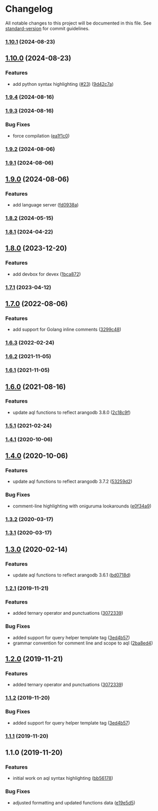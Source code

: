 # Changelog

All notable changes to this project will be documented in this file. See [standard-version](https://github.com/conventional-changelog/standard-version) for commit guidelines.

### [1.10.1](https://github.com/monotykamary/vscode-aql/compare/v1.10.0...v1.10.1) (2024-08-23)

## [1.10.0](https://github.com/monotykamary/vscode-aql/compare/v1.9.4...v1.10.0) (2024-08-23)


### Features

* add python syntax highlighting ([#23](https://github.com/monotykamary/vscode-aql/issues/23)) ([9d42c7a](https://github.com/monotykamary/vscode-aql/commit/9d42c7a6157011c2622e548041101ba5bd7ca5b6))

### [1.9.4](https://github.com/monotykamary/vscode-aql/compare/v1.9.3...v1.9.4) (2024-08-16)

### [1.9.3](https://github.com/monotykamary/vscode-aql/compare/v1.9.2...v1.9.3) (2024-08-16)


### Bug Fixes

* force compilation ([ea1f1c0](https://github.com/monotykamary/vscode-aql/commit/ea1f1c0dd2848a7a5759cb5159543bab73b6f3ba))

### [1.9.2](https://github.com/monotykamary/vscode-aql/compare/v1.9.1...v1.9.2) (2024-08-06)

### [1.9.1](https://github.com/monotykamary/vscode-aql/compare/v1.9.0...v1.9.1) (2024-08-06)

## [1.9.0](https://github.com/monotykamary/vscode-aql/compare/v1.8.2...v1.9.0) (2024-08-06)


### Features

* add language server ([fd0938a](https://github.com/monotykamary/vscode-aql/commit/fd0938a67fd16a5583f44226b487102ef5beedd6))

### [1.8.2](https://github.com/monotykamary/vscode-aql/compare/v1.8.1...v1.8.2) (2024-05-15)

### [1.8.1](https://github.com/monotykamary/vscode-aql/compare/v1.8.0...v1.8.1) (2024-04-22)

## [1.8.0](https://github.com/monotykamary/vscode-aql/compare/v1.7.1...v1.8.0) (2023-12-20)


### Features

* add devbox for devex ([1bca872](https://github.com/monotykamary/vscode-aql/commit/1bca872cd2b29d6896eecd2906c802b8c99eb48a))

### [1.7.1](https://github.com/monotykamary/vscode-aql/compare/v1.7.0...v1.7.1) (2023-04-12)

## [1.7.0](https://github.com/monotykamary/vscode-aql/compare/v1.6.3...v1.7.0) (2022-08-06)


### Features

* add support for Golang inline comments ([3299c48](https://github.com/monotykamary/vscode-aql/commit/3299c481a2f00e497c80f1932383451dc88c34f6))

### [1.6.3](https://github.com/monotykamary/vscode-aql/compare/v1.6.2...v1.6.3) (2022-02-24)

### [1.6.2](https://github.com/monotykamary/vscode-aql/compare/v1.6.1...v1.6.2) (2021-11-05)

### [1.6.1](https://github.com/monotykamary/vscode-aql/compare/v1.6.0...v1.6.1) (2021-11-05)

## [1.6.0](https://github.com/monotykamary/vscode-aql/compare/v1.5.1...v1.6.0) (2021-08-16)


### Features

* update aql functions to reflect arangodb 3.8.0 ([2c18c9f](https://github.com/monotykamary/vscode-aql/commit/2c18c9fe026200c037a569a07bfa417d1d6ddf95))

### [1.5.1](https://github.com/monotykamary/vscode-aql/compare/v1.5.0...v1.5.1) (2021-02-24)

### [1.4.1](https://github.com/monotykamary/vscode-aql/compare/v1.4.0...v1.4.1) (2020-10-06)

## [1.4.0](https://github.com/monotykamary/vscode-aql/compare/v1.3.2...v1.4.0) (2020-10-06)


### Features

* update aql functions to reflect arangodb 3.7.2 ([53259d2](https://github.com/monotykamary/vscode-aql/commit/53259d2c9cdfe191b173b8b4aea5438e25ffd2bc))


### Bug Fixes

* comment-line highlighting with oniguruma lookarounds ([e0f34a9](https://github.com/monotykamary/vscode-aql/commit/e0f34a92c4ff7dd159d064207c2dbcb3eb2447f4))

### [1.3.2](https://github.com/monotykamary/vscode-aql/compare/v1.3.1...v1.3.2) (2020-03-17)

### [1.3.1](https://github.com/monotykamary/vscode-aql/compare/v1.3.0...v1.3.1) (2020-03-17)

## [1.3.0](https://github.com/monotykamary/vscode-aql/compare/v1.2.1...v1.3.0) (2020-02-14)


### Features

* update aql functions to reflect arangodb 3.6.1 ([bd0718d](https://github.com/monotykamary/vscode-aql/commit/bd0718de8357296f9ec4faf69a4805fba8eab021))

### [1.2.1](https://github.com/monotykamary/vscode-aql/compare/v1.1.0...v1.2.1) (2019-11-21)


### Features

* added ternary operator and punctuations ([3072339](https://github.com/monotykamary/vscode-aql/commit/3072339bdbe22130c32b69088944f70170dde82e))


### Bug Fixes

* added support for query helper template tag ([3ed4b57](https://github.com/monotykamary/vscode-aql/commit/3ed4b5702e5bceb4d66c3cce88f321edc246eb6b))
* grammar convention for comment line and scope to aql ([2ba8ed4](https://github.com/monotykamary/vscode-aql/commit/2ba8ed47c10b450f1b5657d9306c83092d0e5bb6))

## [1.2.0](https://github.com/monotykamary/vscode-aql/compare/v1.1.2...v1.2.0) (2019-11-21)


### Features

* added ternary operator and punctuations ([3072339](https://github.com/monotykamary/vscode-aql/commit/3072339bdbe22130c32b69088944f70170dde82e))


### [1.1.2](https://github.com/monotykamary/vscode-aql/compare/v1.1.0...v1.1.2) (2019-11-20)


### Bug Fixes

* added support for query helper template tag ([3ed4b57](https://github.com/monotykamary/vscode-aql/commit/3ed4b5702e5bceb4d66c3cce88f321edc246eb6b))

### [1.1.1](https://github.com/monotykamary/vscode-aql/compare/v1.1.0...v1.1.1) (2019-11-20)

## 1.1.0 (2019-11-20)


### Features

* initial work on aql syntax highlighting ([bb56178](https://github.com/monotykamary/vscode-aql/commit/bb56178bf212c5b2891b9f75f53386ce69190334))


### Bug Fixes

* adjusted formatting and updated functions data ([e19e5d5](https://github.com/monotykamary/vscode-aql/commit/e19e5d52aaa1d1bb97afc839f77172f99d1d4cf9))
